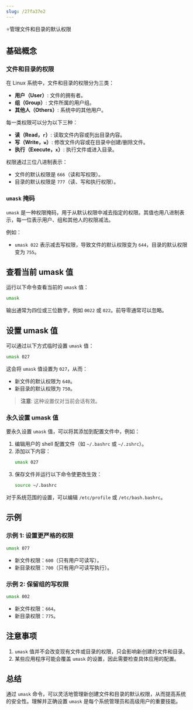 ```yaml
---
slug: /27fa37e2
---
```

⭐管理文件和目录的默认权限



## 基础概念

### 文件和目录的权限
在 Linux 系统中，文件和目录的权限分为三类：
- **用户（User）**: 文件的拥有者。
- **组（Group）**: 文件所属的用户组。
- **其他人（Others）**: 系统中的其他用户。

每一类权限可以分为以下三种：
- **读（Read，`r`）**: 读取文件内容或列出目录内容。
- **写（Write，`w`）**: 修改文件内容或在目录中创建/删除文件。
- **执行（Execute，`x`）**: 执行文件或进入目录。

权限通过三位八进制表示：
- 文件的默认权限是 `666`（读和写权限）。
- 目录的默认权限是 `777`（读、写和执行权限）。

### `umask` 掩码

`umask` 是一种权限掩码，用于从默认权限中减去指定的权限。其值也用八进制表示，每一位表示用户、组和其他人的权限减法。

例如：
- `umask 022` 表示减去写权限，导致文件的默认权限变为 `644`，目录的默认权限变为 `755`。

## 查看当前 umask 值

运行以下命令查看当前的 `umask` 值：
```bash
umask
```

输出通常为四位或三位数字，例如 `0022` 或 `022`。前导零通常可以忽略。

## 设置 umask 值

可以通过以下方式临时设置 `umask` 值：
```bash
umask 027
```

这会将 `umask` 值设置为 `027`，从而：
- 新文件的默认权限为 `640`。
- 新目录的默认权限为 `750`。

> **注意**: 这种设置仅对当前会话有效。

### 永久设置 umask 值

要永久设置 `umask` 值，可以将其添加到配置文件中，例如：
1. 编辑用户的 shell 配置文件（如 `~/.bashrc` 或 `~/.zshrc`）。
2. 添加以下内容：
   ```bash
   umask 027
   ```
3. 保存文件并运行以下命令使更改生效：
   ```bash
   source ~/.bashrc
   ```

对于系统范围的设置，可以编辑 `/etc/profile` 或 `/etc/bash.bashrc`。

## 示例

### 示例 1: 设置更严格的权限
```bash
umask 077
```
- 新文件权限：`600`（只有用户可读写）。
- 新目录权限：`700`（只有用户可读写执行）。

### 示例 2: 保留组的写权限
```bash
umask 002
```
- 新文件权限：`664`。
- 新目录权限：`775`。

## 注意事项
1. `umask` 值并不会改变现有文件或目录的权限，只会影响新创建的文件和目录。
2. 某些应用程序可能会覆盖 `umask` 的设置，因此需要检查具体应用的配置。

## 总结

通过 `umask` 命令，可以灵活地管理新创建文件和目录的默认权限，从而提高系统的安全性。理解并正确设置 `umask` 是每个系统管理员和高级用户的重要技能。
